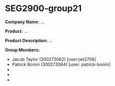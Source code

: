 # SEG2900-group21

**Company Name:**
...

**Product:**
...

**Product Description:**
...

**Group Members:**
- Jacob Taylor (300273062) [user:jwt2706]
- Patrick Bonini (300273064( [user: patrick-bonini]
- 
- 
- 

